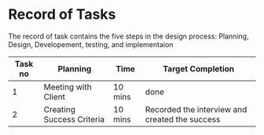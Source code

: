  # Record of Tasks
 
 The record of task contains the five steps in the design process: Planning, Design, Developement, testing, and implementaion
 
 
| __Task no__ | __Planning__ | __Time__ |__Target Completion__ |
|-------------|------------|------------|----------------------|
| 1        | Meeting with Client    | 10 mins      | done
| 2        | Creating Success Criteria |   10 mins   | Recorded the interview and created the success
